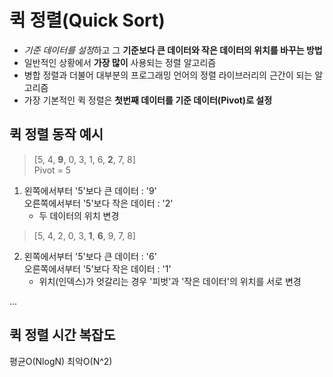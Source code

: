 # 퀵 정렬(Quick Sort)
* *기준 데이터를 설정*하고 그 **기준보다 큰 데이터와 작은 데이터의 위치를 바꾸는 방법**
* 일반적인 상황에서 **가장 많이** 사용되는 정렬 알고리즘
* 병합 정렬과 더불어 대부분의 프로그래밍 언어의 정렬 라이브러리의 근간이 되는 알고리즘
* 가장 기본적인 퀵 정렬은 **첫번째 데이터를 기준 데이터(Pivot)로 설정**
## 퀵 정렬 동작 예시
> [5, 4, **9**, 0, 3, 1, 6, **2**, 7, 8]
> <br/>Pivot = 5
1. 왼쪽에서부터 '5'보다 큰 데이터 : '9'  \
오른쪽에서부터 '5'보다 작은 데이터 : '2'
    * 두 데이터의 위치 변경

> [5, 4, 2, 0, 3, **1**, **6**, 9, 7, 8]
2. 왼쪽에서부터 '5'보다 큰 데이터 : '6'  \
오른쪽에서부터 '5'보다 작은 데이터 : '1'
    * 위치(인덱스)가 엇갈리는 경우 '피벗'과 '작은 데이터'의 위치를 서로 변경

...

## 퀵 정렬 시간 복잡도
평균O(NlogN)
최악O(N^2)
